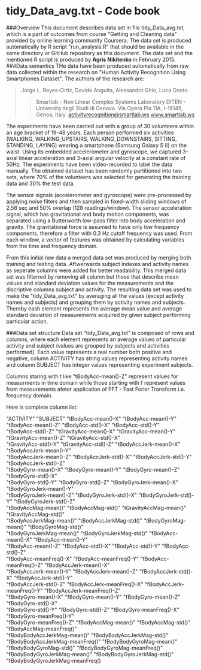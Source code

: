 ﻿# tidy_Data_avg.txt - Code book
###Overview
This document describes data set in file tidy_Data_avg.txt, which is a part of outcomes from course "Getting and Cleaning data" provided by online learning community Coursera. The data set is produced automatically by R script "run_analysis.R" that should be available in the same directory or GitHub repository as this document. 
The data set and the mentioned R script is produced by **Agris Nikitenko** in February 2015. 
###Data semantics
THe data have been produced automatically from raw data collected within the research on "Human Activity Recognition Using Smartphones Dataset". The authors of the research are:
> Jorge L. Reyes-Ortiz, Davide Anguita, Alessandro Ghio, Luca Oneto.
> >Smartlab - Non Linear Complex Systems Laboratory
DITEN - Universitą degli Studi di Genova.
Via Opera Pia 11A, I-16145, Genoa, Italy.
activityrecognition@smartlab.ws
www.smartlab.ws

The experiments have been carried out with a group of 30 volunteers within an age bracket of 19-48 years. Each person performed six activities (WALKING, WALKING_UPSTAIRS, WALKING_DOWNSTAIRS, SITTING, STANDING, LAYING) wearing a smartphone (Samsung Galaxy S II) on the waist. Using its embedded accelerometer and gyroscope, we captured 3-axial linear acceleration and 3-axial angular velocity at a constant rate of 50Hz. The experiments have been video-recorded to label the data manually. The obtained dataset has been randomly partitioned into two sets, where 70% of the volunteers was selected for generating the training data and 30% the test data. 

The sensor signals (accelerometer and gyroscope) were pre-processed by applying noise filters and then sampled in fixed-width sliding windows of 2.56 sec and 50% overlap (128 readings/window). The sensor acceleration signal, which has gravitational and body motion components, was separated using a Butterworth low-pass filter into body acceleration and gravity. The gravitational force is assumed to have only low frequency components, therefore a filter with 0.3 Hz cutoff frequency was used. From each window, a vector of features was obtained by calculating variables from the time and frequency domain. 

From this initial raw data a merged data set was produced by merging both training and testing data. Aftwerwards subject indexes and activity names as seperate columns were added for better readability. This merged data set was filterred by removing all column but those that describe mean values and standard deviation values for the measurements and the discriptive columns subject and activity. The resulting data set was used to make the "tidy_Data_avg.txt" by averaging all the values (except activity names and subjects) and grouping them by activity names and subjects.
Thereby eash element represents the average mean value and average standard deviation of measurements acquired by given subject performing particular action. 

###Data set structure
Data set "tidy_Data_avg.txt" is composed of rows and columns, where each element represents an average values of particular activity and subject (values are grouped by subjects and activities performed). Each value represents a real number both positive and negative, column ACTIVITY has string values representing activity names and column SUBJECT has integer values representing experiment subjects. 

Columns staring with t like "tBodyAcc-mean()-Z" represent values for measurments in time domain while those starting with f represent values from measurements afeter application of FFT - Fast Forier Transform i.e. frequency domain. 

Here is complete column list:

"ACTIVITY"                        "SUBJECT"                         "tBodyAcc-mean()-X"               "tBodyAcc-mean()-Y" 
"tBodyAcc-mean()-Z"               "tBodyAcc-std()-X"                "tBodyAcc-std()-Y"               
"tBodyAcc-std()-Z"               "tGravityAcc-mean()-X"            "tGravityAcc-mean()-Y"            "tGravityAcc-mean()-Z"            "tGravityAcc-std()-X"            
"tGravityAcc-std()-Y"             "tGravityAcc-std()-Z"             "tBodyAccJerk-mean()-X"           "tBodyAccJerk-mean()-Y"          
"tBodyAccJerk-mean()-Z"           "tBodyAccJerk-std()-X"            "tBodyAccJerk-std()-Y"            "tBodyAccJerk-std()-Z"           
"tBodyGyro-mean()-X"              "tBodyGyro-mean()-Y"              "tBodyGyro-mean()-Z"              "tBodyGyro-std()-X"              
"tBodyGyro-std()-Y"               "tBodyGyro-std()-Z"               "tBodyGyroJerk-mean()-X"          "tBodyGyroJerk-mean()-Y"         
"tBodyGyroJerk-mean()-Z"          "tBodyGyroJerk-std()-X"           "tBodyGyroJerk-std()-Y"           "tBodyGyroJerk-std()-Z"          
"tBodyAccMag-mean()"              "tBodyAccMag-std()"               "tGravityAccMag-mean()"           "tGravityAccMag-std()"           
"tBodyAccJerkMag-mean()"          "tBodyAccJerkMag-std()"           "tBodyGyroMag-mean()"             "tBodyGyroMag-std()"             
"tBodyGyroJerkMag-mean()"         "tBodyGyroJerkMag-std()"          "fBodyAcc-mean()-X"               "fBodyAcc-mean()-Y"              
"fBodyAcc-mean()-Z"               "fBodyAcc-std()-X"                "fBodyAcc-std()-Y"                "fBodyAcc-std()-Z"               
"fBodyAcc-meanFreq()-X"           "fBodyAcc-meanFreq()-Y"           "fBodyAcc-meanFreq()-Z"           "fBodyAccJerk-mean()-X"          
"fBodyAccJerk-mean()-Y"           "fBodyAccJerk-mean()-Z"           "fBodyAccJerk-std()-X"            "fBodyAccJerk-std()-Y"           
"fBodyAccJerk-std()-Z"            "fBodyAccJerk-meanFreq()-X"       "fBodyAccJerk-meanFreq()-Y"       "fBodyAccJerk-meanFreq()-Z"      
"fBodyGyro-mean()-X"              "fBodyGyro-mean()-Y"              "fBodyGyro-mean()-Z"              "fBodyGyro-std()-X"              
"fBodyGyro-std()-Y"               "fBodyGyro-std()-Z"               "fBodyGyro-meanFreq()-X"          "fBodyGyro-meanFreq()-Y"         
"fBodyGyro-meanFreq()-Z"          "fBodyAccMag-mean()"              "fBodyAccMag-std()"               "fBodyAccMag-meanFreq()"         
"fBodyBodyAccJerkMag-mean()"      "fBodyBodyAccJerkMag-std()"       "fBodyBodyAccJerkMag-meanFreq()"  "fBodyBodyGyroMag-mean()"        
"fBodyBodyGyroMag-std()"          "fBodyBodyGyroMag-meanFreq()"     "fBodyBodyGyroJerkMag-mean()"     "fBodyBodyGyroJerkMag-std()"     
"fBodyBodyGyroJerkMag-meanFreq()
